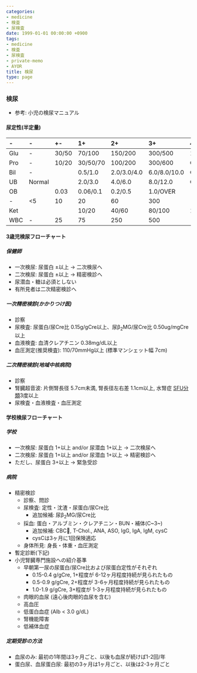 ```yaml
---
categories:
- medicine
- 検査
- 尿検査
date: 1999-01-01 00:00:00 +0900
tags:
- medicine
- 検査
- 尿検査
- private-memo
- AYOR
title: 検尿
type: page
---
```


### 検尿

- 参考: 小児の検尿マニュアル

#### 尿定性(半定量)

|-|-|+-|1+|2+|3+|4+|
|:----|:----|:----|:----|:----|:----|:----|
|Glu|-|30/50|70/100|150/200|300/500|1000/OVER|
|Pro|-|10/20|30/50/70|100/200|300/600|OVER|
|Bil|-| |0.5/1.0|2.0/3.0/4.0|6.0/8.0/10.0|OVER|
|UB|Normal| |2.0/3.0|4.0/6.0|8.0/12.0|OVER|
|OB| |0.03|0.06/0.1|0.2/0.5|1.0/OVER| |
|-|<5|10|20|60|300| |
|Ket| | |10/20|40/60|80/100|150/OVER|
|WBC|-|25|75|250|500| |

#### 3歳児検尿フローチャート

##### 保健師

- 一次検尿: 尿蛋白 ±以上 → 二次検尿へ
- 二次検尿: 尿蛋白 ±以上 → 精密検診へ
- 尿潜血・糖は必須としない
- 有所見者は二次精密検診へ

##### 一次精密検診(かかりつけ医)

- 診察
- 尿検査: 尿蛋白/尿Cre比 0.15g/gCre以上、尿β<sub>2</sub>MG/尿Cre比
    0.50ug/mgCre以上
- 血液検査: 血清クレアチニン 0.38mg/dL以上
- 血圧測定(推奨検査): 110/70mmHg以上 (標準マンシェット幅 7cm)

##### 二次精密検診(地域中核病院)

- 診察
- 腎臓超音波: 片側腎長径 5.7cm未満, 腎長径左右差 1.1cm以上, 水腎症
    [SFU分類](/検査/腎機能/腎機能検査)3度以上
- 尿検査・血液検査・血圧測定

#### 学校検尿フローチャート

##### 学校

- 一次検尿: 尿蛋白 1+以上 and/or 尿潜血 1+以上 → 二次検尿へ
- 二次検尿: 尿蛋白 1+以上 and/or 尿潜血 1+以上 → 精密検診へ
- ただし、尿蛋白 3+以上 → 緊急受診

##### 病院

- 精密検診
  - 診察、問診
  - 尿検査: 定性・沈渣・尿蛋白/尿Cre比
    - 追加候補: 尿β<sub>2</sub>MG/尿Cre比
  - 採血: 蛋白・アルブミン・クレアチニン・BUN・補体(C~3~)
    - 追加候補: CBC, T-Chol., ANA, ASO, IgG, IgA, IgM, cysC
    - cysCは3ヶ月に1回保険適応
  - 身体所見: 身長・体重・血圧測定
- 暫定診断(下記)
- 小児腎臓専門施設への紹介基準
  - 早朝第一尿の尿蛋白/尿Cre比および尿蛋白定性がそれぞれ
    - 0.15-0.4 g/gCre, 1+程度が 6-12ヶ月程度持続が見られたもの
    - 0.5-0.9 g/gCre, 2+程度が 3-6ヶ月程度持続が見られたもの
    - 1.0-1.9 g/gCre, 3+程度が 1-3ヶ月程度持続が見られたもの
  - 肉眼的血尿 (遠心後肉眼的血尿を含む)
  - 高血圧
  - 低蛋白血症 (Alb \< 3.0 g/dL)
  - 腎機能障害
  - 低補体血症

##### 定期受診の方法

- 血尿のみ: 最初の1年間は3ヶ月ごと、以後も血尿が続けば1-2回/年
- 蛋白尿、血尿蛋白尿: 最初の3ヶ月は1ヶ月ごと、以後は2-3ヶ月ごと
